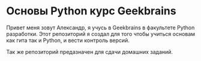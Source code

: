 # Основы Python курс Geekbrains

Привет меня зовут Александр, я учусь в Geekbrains в факультете Python разработки. Этот репозиторий я создал для того чтобы учиться основам как гита так и Python, и вести контроль версий.

Так же репозиторий предазначен для сдачи домашних заданий.